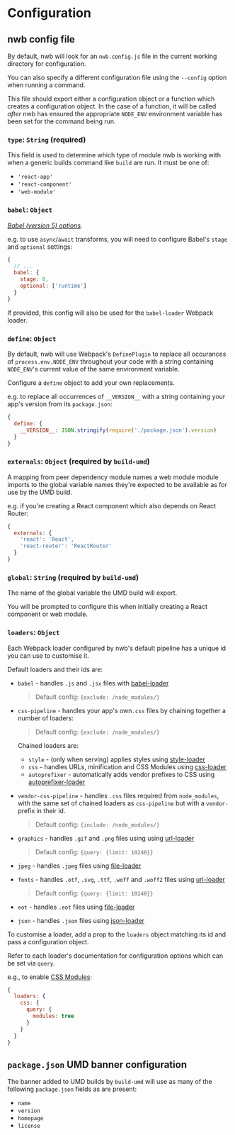 # Configuration

## nwb config file

By default, nwb will look for an `nwb.config.js` file in the current working directory for configuration.

You can also specify a different configuration file using the `--config` option when running a command.

This file should export either a configuration object or a function which creates a configuration object. In the case of a function, it will be called *after* nwb has ensured the appropriate `NODE_ENV` environment variable has been set for the command being run.

### `type`: `String` (required)

This field is used to determine which type of module nwb is working with when a generic builds command like `build` are run. It must be one of:

* `'react-app'`
* `'react-component'`
* `'web-module'`

### `babel`: `Object`

*[Babel (version 5) options](https://github.com/babel/babel.github.io/blob/862b43db93e48762671267034a50c30c00e433e2/docs/usage/options.md).*

e.g. to use `async`/`await` transforms, you will need to configure Babel's `stage` and `optional` settings:

```js
{
  // ...
  babel: {
    stage: 0,
    optional: ['runtime']
  }
}
```

If provided, this config will also be used for the `babel-loader` Webpack loader.

### `define`: `Object`

By default, nwb will use Webpack's `DefinePlugin` to replace all occurances of `process.env.NODE_ENV` throughout your code with a string containing `NODE_ENV`'s current value of the same environment variable.

Configure a `define` object to add your own replacements.

e.g. to replace all occurrences of `__VERSION__` with a string containing your app's version from its `package.json`:

```js
{
  define: {
    __VERSION__: JSON.stringify(require('./package.json').version)
  }
}
```

### `externals`: `Object` (required by `build-umd`)

A mapping from peer dependency module names a web module module imports to the global variable names they're expected to be available as for use by the UMD build.

e.g. if you're creating a React component which also depends on React Router:

```js
{
  externals: {
    'react': 'React',
    'react-router': 'ReactRouter'
  }
}
```

### `global`: `String` (required by `build-umd`)

The name of the global variable the UMD build will export.

You will be prompted to configure this when initially creating a React component or web module.

### `loaders`: `Object`

Each Webpack loader configured by nwb's default pipeline has a unique id you can use to customise it.

Default loaders and their ids are:

* `babel` - handles `.js` and `.jsx` files with [babel-loader][babel-loader]

  > Default config: `{exclude: /node_modules/}`

* `css-pipeline` - handles your app's own`.css` files by chaining together a number of loaders:

  > Default config: `{exclude: /node_modules/}`

  Chained loaders are:

  * `style` - (only when serving) applies styles using [style-loader][style-loader]
  * `css` - handles URLs, minification and CSS Modules using [css-loader][css-loader]
  * `autoprefixer` - automatically adds vendor prefixes to CSS using [autoprefixer-loader][autoprefixer-loader]

* `vendor-css-pipeline` - handles `.css` files required from `node_modules`, with the same set of chained loaders as `css-pipeline` but with a `vendor-` prefix in their id.

  > Default config: `{include: /node_modules/}`

* `graphics` - handles `.gif` and `.png` files using using [url-loader][url-loader]

  > Default config: `{query: {limit: 10240}}`

* `jpeg` - handles `.jpeg` files using [file-loader][file-loader]

* `fonts` - handles `.otf`, `.svg`, `.ttf`, `.woff` and `.woff2` files using [url-loader][url-loader]

  > Default config: `{query: {limit: 10240}}`

* `eot` - handles `.eot` files using [file-loader][file-loader]

* `json` - handles `.json` files using [json-loader][json-loader]

To customise a loader, add a prop to the `loaders` object matching its id and pass a configuration object.

Refer to each loader's documentation for configuration options which can be set via `query`.

e.g., to enable [CSS Modules][CSS Modules]:

```js
{
  loaders: {
    css: {
      query: {
        modules: true
      }
    }
  }
}
```

## `package.json` UMD banner configuration

The banner added to UMD builds by `build-umd` will use as many of the following `package.json` fields as are present:

* `name`
* `version`
* `homepage`
* `license`

[autoprefixer-loader]: https://github.com/passy/autoprefixer-loader/
[babel-loader]: https://github.com/babel/babel-loader
[CSS Modules]: https://github.com/css-modules/css-modules
[css-loader]: https://github.com/webpack/css-loader/
[file-loader]: https://github.com/webpack/file-loader/
[json-loader]: https://github.com/webpack/json-loader/
[style-loader]: https://github.com/webpack/style-loader/
[url-loader]: https://github.com/webpack/url-loader/
